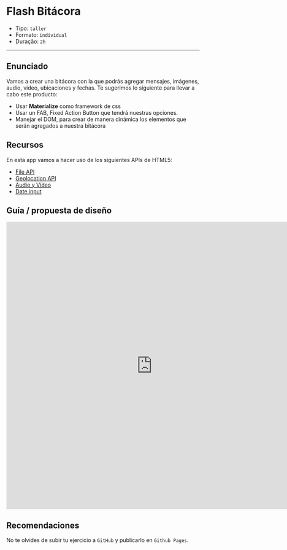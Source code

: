 # Flash Bitácora

- Tipo: `taller`
- Formato: `individual`
- Duração: `2h`

***

## Enunciado

Vamos a crear una bitácora con la que podrás agregar mensajes, imágenes, audio,
video, ubicaciones y fechas. Te sugerimos lo siguiente para llevar a cabo este
producto:

- Usar **Materialize** como framework de css
- Usar un FAB, Fixed Action Button que tendrá nuestras opciones.
- Manejar el DOM, para crear de manera dinámica los elementos que serán
  agregados a nuestra bitácora

## Recursos

En esta app vamos a hacer uso de los siguientes APIs de HTML5:

- [File API](https://www.html5rocks.com/es/tutorials/file/dndfiles/)
- [Geolocation API](https://developer.mozilla.org/es/docs/WebAPI/Using_geolocation)
- [Audio y Vídeo](https://developer.mozilla.org/es/docs/Web/HTML/Usando_audio_y_video_con_HTML5)
- [Date input](https://www.anerbarrena.com/date-input-html5-2829/)

## Guía / propuesta de diseño

<iframe src="https://docs.google.com/presentation/d/e/2PACX-1vTd6LtXXXMQNePdO4nhkZ32QlugTiSggmv7WT9BMsWo1hTPZ22z7ImpsM4rMdOaLJr_CaFsld6MvKBR/embed?start=false&loop=false&delayms=3000" frameborder="0" width="760" height="749" allowfullscreen="true" mozallowfullscreen="true" webkitallowfullscreen="true"></iframe>

## Recomendaciones

No te olvides de subir tu ejercicio a `GitHub` y publicarlo en `Github Pages`.
